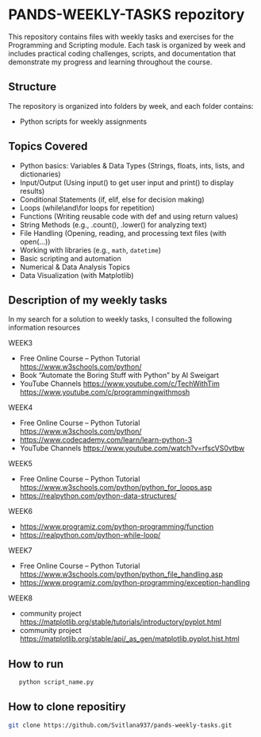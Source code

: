 # PANDS-WEEKLY-TASKS repozitory

This repository contains files with weekly tasks and exercises for the Programming and Scripting module.
Each task is organized by week and includes practical coding challenges, scripts, and documentation that demonstrate my progress and learning throughout the course.

## Structure

The repository is organized into folders by week, and each folder contains:
- Python scripts for weekly assignments

## Topics Covered

- Python basics: Variables & Data Types (Strings, floats, ints, lists, and dictionaries)  
- Input/Output (Using input() to get user input and print() to display results)
- Conditional Statements (if, elif, else for decision making)
- Loops (while\and\for loops for repetition)
- Functions (Writing reusable code with def and using return values)
- String Methods (e.g., .count(), .lower() for analyzing text)
- File Handling (Opening, reading, and processing text files (with open(...))
- Working with libraries (e.g., `math`, `datetime`)
- Basic scripting and automation
- Numerical & Data Analysis Topics
- Data Visualization (with Matplotlib)

## Description of my weekly tasks

In my search for a solution to weekly tasks, I consulted the following information resources

 WEEK3
  - Free Online Course  – Python Tutorial https://www.w3schools.com/python/
  - Book                  “Automate the Boring Stuff with Python” by Al Sweigart
  - YouTube Channels      https://www.youtube.com/c/TechWithTim
                          https://www.youtube.com/c/programmingwithmosh
    
WEEK4
  - Free Online Course  – Python Tutorial https://www.w3schools.com/python/
  - https://www.codecademy.com/learn/learn-python-3
  - YouTube Channels      https://www.youtube.com/watch?v=rfscVS0vtbw

WEEK5
  - Free Online Course  – Python Tutorial https://www.w3schools.com/python/python_for_loops.asp
  - https://realpython.com/python-data-structures/

WEEK6
  - https://www.programiz.com/python-programming/function
  - https://realpython.com/python-while-loop/

WEEK7
  - Free Online Course  – Python Tutorial https://www.w3schools.com/python/python_file_handling.asp
  - https://www.programiz.com/python-programming/exception-handling
  
WEEK8
  - community project https://matplotlib.org/stable/tutorials/introductory/pyplot.html
  - community project https://matplotlib.org/stable/api/_as_gen/matplotlib.pyplot.hist.html

## How to run

```bash
   python script_name.py
```

## How to clone repositiry

```bash
git clone https://github.com/Svitlana937/pands-weekly-tasks.git
```





